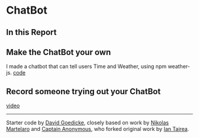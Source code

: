 # ChatBot

## In this Report

## Make the ChatBot your own

I made a chatbot that can tell users Time and Weather, using npm weather-js. 
[code](https://github.com/zicongwei/IDD-Fa19-Lab6/blob/master/chatServer2.js)


## Record someone trying out your ChatBot

[video](https://youtu.be/piq5JwvWpAg)

---
Starter code by [David Goedicke](mailto:da.goedicke@gmail.com), closely based on work by [Nikolas Martelaro](mailto:nmartelaro@gmail.com) and [Captain Anonymous](https://codepen.io/anon/pen/PEVYXz), who forked original work by [Ian Tairea](https://codepen.io/mrtairea/pen/yJapwv).
